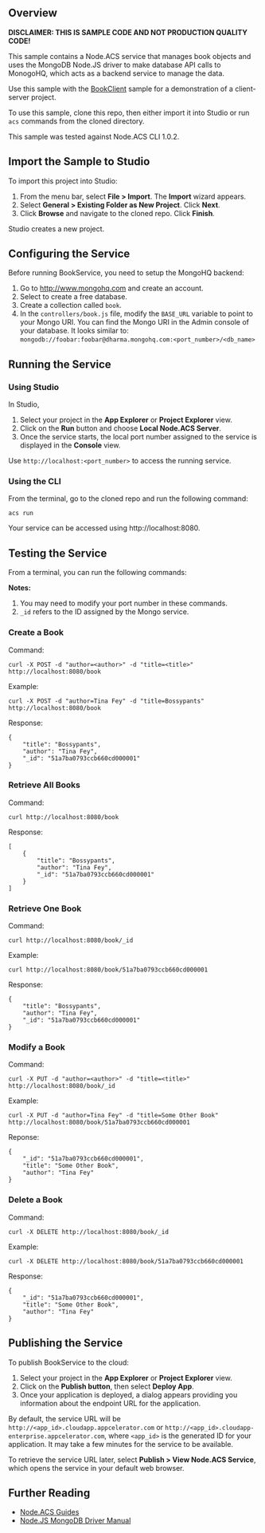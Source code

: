 
## Overview

**DISCLAIMER: THIS IS SAMPLE CODE AND NOT PRODUCTION QUALITY CODE!**

This sample contains a Node.ACS service that manages book objects and uses
the MongoDB Node.JS driver to make database API calls to MonogoHQ, which
acts as a backend service to manage the data.

Use this sample with the [BookClient](https://github.com/appcelerator-developer-relations/BookClient)
sample for a demonstration of a client-server project.

To use this sample, clone this repo, then either import it into Studio or
run `acs` commands from the cloned directory.

This sample was tested against Node.ACS CLI 1.0.2.

## Import the Sample to Studio

To import this project into Studio:

  1. From the menu bar, select **File > Import**. The **Import** wizard appears.
  2. Select **General > Existing Folder as New Project**. Click **Next**.
  3. Click **Browse** and navigate to the cloned repo.  Click **Finish**.

Studio creates a new project.

## Configuring the Service

Before running BookService, you need to setup the MongoHQ backend:

  1. Go to http://www.mongohq.com and create an account.
  2. Select to create a free database.
  3. Create a collection called `book`.
  4. In the `controllers/book.js` file, modify the `BASE_URL` variable to point
     to your Mongo URI.  You can find the Mongo URI in the Admin console of your
     database.  It looks similar to:
     `mongodb://foobar:foobar@dharma.mongohq.com:<port_number>/<db_name>`

## Running the Service

### Using Studio

In Studio,

  1. Select your project in the **App Explorer** or **Project Explorer** view.
  2. Click on the **Run** button and choose **Local Node.ACS Server**.
  3. Once the service starts, the local port number assigned to the service is
     displayed in the **Console** view.

Use `http://localhost:<port_number>` to access the running service.

### Using the CLI

From the terminal, go to the cloned repo and run the following command:

    acs run

Your service can be accessed using http://localhost:8080.

## Testing the Service

From a terminal, you can run the following commands:

**Notes:**

  1. You may need to modify your port number in these commands.
  2. `_id` refers to the ID assigned by the Mongo service.

### Create a Book

Command:

    curl -X POST -d "author=<author>" -d "title=<title>" http://localhost:8080/book

Example:

    curl -X POST -d "author=Tina Fey" -d "title=Bossypants" http://localhost:8080/book

Response:

    {
        "title": "Bossypants",
        "author": "Tina Fey",
        "_id": "51a7ba0793ccb660cd000001"
    }

### Retrieve All Books

Command:

    curl http://localhost:8080/book

Response:

    [
        {
            "title": "Bossypants",
            "author": "Tina Fey",
            "_id": "51a7ba0793ccb660cd000001"
        }
    ]

### Retrieve One Book

Command:

    curl http://localhost:8080/book/_id

Example:

    curl http://localhost:8080/book/51a7ba0793ccb660cd000001

Response:

    {
        "title": "Bossypants",
        "author": "Tina Fey",
        "_id": "51a7ba0793ccb660cd000001"
    }

### Modify a Book

Command:

    curl -X PUT -d "author=<author>" -d "title=<title>" http://localhost:8080/book/_id

Example:

    curl -X PUT -d "author=Tina Fey" -d "title=Some Other Book" http://localhost:8080/book/51a7ba0793ccb660cd000001

Reponse:

    {
        "_id": "51a7ba0793ccb660cd000001",
        "title": "Some Other Book",
        "author": "Tina Fey"
    }

### Delete a Book

Command:

    curl -X DELETE http://localhost:8080/book/_id

Example:

    curl -X DELETE http://localhost:8080/book/51a7ba0793ccb660cd000001

Response:

    {
        "_id": "51a7ba0793ccb660cd000001",
        "title": "Some Other Book",
        "author": "Tina Fey"
    }

## Publishing the Service

To publish BookService to the cloud:

  1. Select your project in the **App Explorer** or **Project Explorer** view.
  2. Click on the **Publish button**, then select **Deploy App**.
  3. Once your application is deployed, a dialog appears providing you
     information about the endpoint URL for the application.

By default, the service URL will be `http://<app_id>.cloudapp.appcelerator.com`
or `http://<app_id>.cloudapp-enterprise.appcelerator.com`, where `<app_id>` is the
generated ID for your application. It may take a few minutes for the
service to be available.

To retrieve the service URL later, select **Publish > View Node.ACS Service**,
which opens the service in your default web browser.

## Further Reading

  * [Node.ACS Guides](http://docs.appcelerator.com/cloud/latest/#!/guide/acs_guides)
  * [Node.JS MongoDB Driver Manual](http://mongodb.github.io/node-mongodb-native/contents.html)
